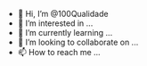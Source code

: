 - 👋 Hi, I’m @100Qualidade
- 👀 I’m interested in ...
- 🌱 I’m currently learning ...
- 💞️ I’m looking to collaborate on ...
- 📫 How to reach me ...

<!---
100Qualidade/100Qualidade is a ✨ special ✨ repository because its `README.md` (this file) appears on your GitHub profile.
You can click the Preview link to take a look at your changes.
--->
